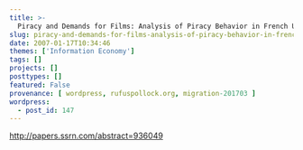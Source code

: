 ```yaml
---
title: >-
  Piracy and Demands for Films: Analysis of Piracy Behavior in French Universities
slug: piracy-and-demands-for-films-analysis-of-piracy-behavior-in-french-universities
date: 2007-01-17T10:34:46
themes: ['Information Economy']
tags: []
projects: []
posttypes: []
featured: False
provenance: [ wordpress, rufuspollock.org, migration-201703 ]
wordpress:
  - post_id: 147
---
```


<http://papers.ssrn.com/abstract=936049>


